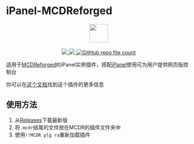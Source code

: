# iPanel-MCDReforged

<p align="center">
  <img src="https://ipaneldev.github.io/img/logo.png" width="50">
  <br/>
  <br/>
  <a href="https://www.python.org/">
    <img src="https://img.shields.io/badge/Python-3.7+-blue?style=flat&logo=Python">
  </a>
  <a href="https://github.com/Fallen-Breath/MCDReforged">
    <img src="https://img.shields.io/badge/MCDR-2.x-blue?style=flat">
  </a>
  <a href="https://github.com/iPanelDev/iPanel-MCDReforged">
    <img alt="GitHub repo file count" src="https://img.shields.io/github/languages/code-size/iPanelDev/iPanel-MCDReforged">
  </a>
</p>

适用于[MCDReforged](https://github.com/Fallen-Breath/MCDReforged)的iPanel实例插件，搭配[iPanel](https://ipaneldev.github.io/)使用可为用户提供网页版控制台

你可以在[这个文档](https://ipaneldev.github.io/docs/guide/composition/instance/MCDReforged)找到这个插件的更多信息

## 使用方法

1. 从[Releases](https://github.com/iPanelDev/iPanel-MCDReforged/releases)下载最新版
2. 将`.mcdr`结尾的文件放在MCDR的插件文件夹中
3. 使用`!!MCDR plg ra`重新加载插件
